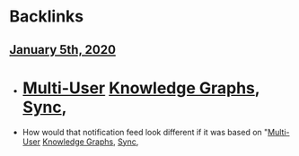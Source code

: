 
# Backlinks
## [January 5th, 2020](<January 5th, 2020.md>)
- # [Multi-User](<Multi-User.md>) [Knowledge Graphs](<Knowledge Graphs.md>), [Sync](<Sync.md>),

- How would that notification feed look different if it was based on "[Multi-User](<Multi-User.md>) [Knowledge Graphs](<Knowledge Graphs.md>), [Sync](<Sync.md>),

